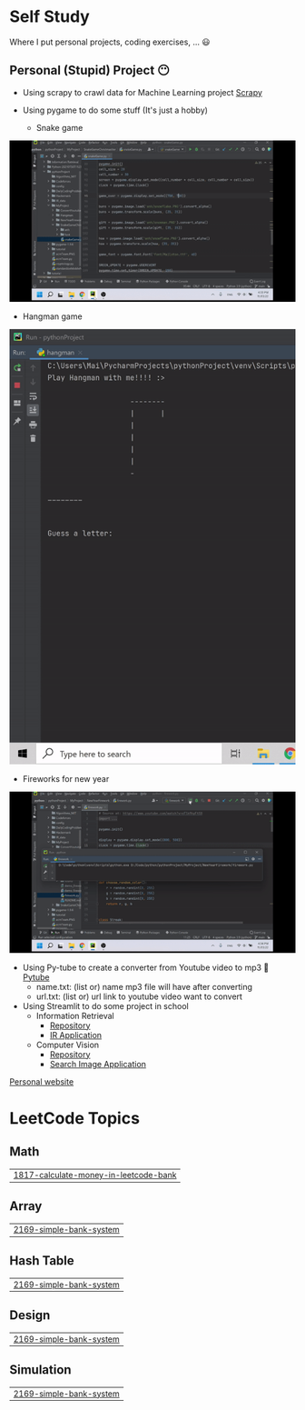 # Self Study

Where I put personal projects, coding exercises, ...  :smiley: 

## Personal (Stupid) Project :no_mouth:
* Using scrapy to crawl data for Machine Learning project [Scrapy](https://github.com/dxmai/Self_Study/blob/main/Scrapy/tutorial/spiders/spider.py)
* Using pygame to do some stuff (It's just a hobby)

  * Snake game

![Demo](https://github.com/dxmai/Self_Study/blob/main/MyProject/SnakeGameChristmasVer/snake_game.gif)
  * Hangman game

![Demo](https://github.com/dxmai/Self_Study/blob/main/MyProject/Hangman/hang_man.gif)
  * Fireworks for new year 

![Demo](https://github.com/dxmai/Self_Study/blob/main/MyProject/NewYearFirework/firework.gif)
  * Using Py-tube to create a converter from Youtube video to mp3 :speak_no_evil: [Pytube](https://github.com/dxmai/Self_Study/blob/main/MyProject/ConvertYoutubeToMp3/youtubeToMp3.py)
      * name.txt: (list or) name mp3 file will have after converting
      * url.txt: (list or) url link to youtube video want to convert
  * Using Streamlit to do some project in school 
      * Information Retrieval
           * [Repository](https://github.com/dxmai/IR)
           * [IR Application](https://share.streamlit.io/dxmai/ir/main)
      * Computer Vision 
           * [Repository](https://github.com/dxmai/CS231.M22.KHCL)
           * [Search Image Application](https://share.streamlit.io/dxmai/cs231.m22.khcl/main)

[Personal website](https://mayd.space/)
<!---LeetCode Topics Start-->
# LeetCode Topics
## Math
|  |
| ------- |
| [1817-calculate-money-in-leetcode-bank](https://github.com/maidxn/Self_Study/tree/master/1817-calculate-money-in-leetcode-bank) |
## Array
|  |
| ------- |
| [2169-simple-bank-system](https://github.com/maidxn/Self_Study/tree/master/2169-simple-bank-system) |
## Hash Table
|  |
| ------- |
| [2169-simple-bank-system](https://github.com/maidxn/Self_Study/tree/master/2169-simple-bank-system) |
## Design
|  |
| ------- |
| [2169-simple-bank-system](https://github.com/maidxn/Self_Study/tree/master/2169-simple-bank-system) |
## Simulation
|  |
| ------- |
| [2169-simple-bank-system](https://github.com/maidxn/Self_Study/tree/master/2169-simple-bank-system) |
<!---LeetCode Topics End-->